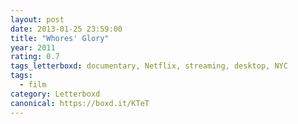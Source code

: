 ```yaml
---
layout: post 
date: 2013-01-25 23:59:00
title: "Whores' Glory"
year: 2011
rating: 0.7
tags_letterboxd: documentary, Netflix, streaming, desktop, NYC
tags:
  - film
category: Letterboxd
canonical: https://boxd.it/KTeT
---
```

